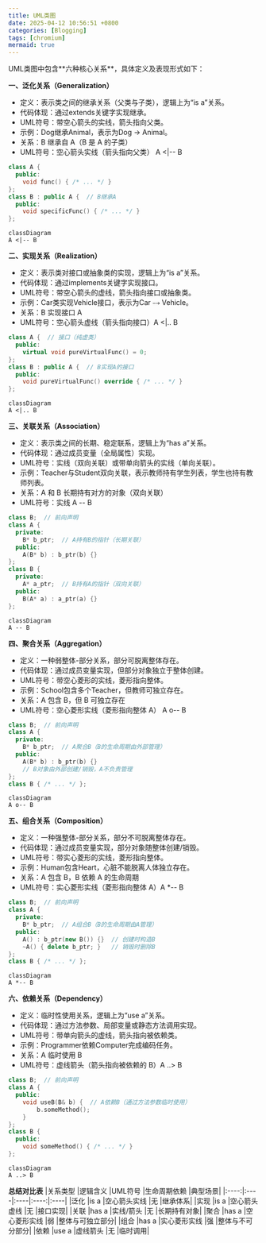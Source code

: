 ```yaml
---
title: UML类图
date: 2025-04-12 10:56:51 +0800
categories: [Blogging]
tags: [chromium]
mermaid: true
---
```


UML类图中包含**‌六种核心关系**‌，具体定义及表现形式如下：

**一、泛化关系（Generalization）**
* ‌定义‌：表示类之间的继承关系（父类与子类），逻辑上为“is a”关系‌。
* 代码体现‌：通过extends关键字实现继承。
* ‌UML符号‌：带空心箭头的实线，箭头指向父类。
* ‌示例‌：Dog继承Animal，表示为Dog → Animal‌。
* ‌关系‌：B 继承自 A（B 是 A 的子类）
* ‌UML符号‌：空心箭头实线（箭头指向父类） A <|-- B
```C++
class A {
  public:
    void func() { /* ... */ }
};
class B : public A {  // B继承A
  public:
    void specificFunc() { /* ... */ }
};
```
```mermaid
classDiagram
A <|-- B
```

**二、实现关系（Realization）**
* ‌定义‌：表示类对接口或抽象类的实现，逻辑上为“is a”关系‌。
* ‌代码体现‌：通过implements关键字实现接口。
* ‌UML符号‌：带空心箭头的虚线，箭头指向接口或抽象类。
* ‌示例‌：Car类实现Vehicle接口，表示为Car ⤍ Vehicle‌。
* ‌关系‌：B 实现接口 A
* ‌UML符号‌：空心箭头虚线（箭头指向接口）A <|.. B
```C++
class A {  // 接口（纯虚类）
  public:
    virtual void pureVirtualFunc() = 0;
};
class B : public A {  // B实现A的接口
  public:
    void pureVirtualFunc() override { /* ... */ }
};
```
```mermaid
classDiagram
A <|.. B
```

**三、关联关系（Association）**
* ‌定义‌：表示类之间的长期、稳定联系，逻辑上为“has a”关系‌。
* ‌代码体现‌：通过成员变量（全局属性）实现。
* ‌UML符号‌：实线（双向关联）或带单向箭头的实线（单向关联）。
* ‌示例‌：Teacher与Student双向关联，表示教师持有学生列表，学生也持有教师列表‌。
* ‌‌关系‌：A 和 B 长期持有对方的对象（双向关联）
* ‌‌UML符号‌：实线 A -- B
```C++
class B;  // 前向声明
class A {
  private:
    B* b_ptr;  // A持有B的指针（长期关联）
  public:
    A(B* b) : b_ptr(b) {}
};
class B {
  private:
    A* a_ptr;  // B持有A的指针（双向关联）
  public:
    B(A* a) : a_ptr(a) {}
};
```
```mermaid
classDiagram
A -- B
```

**四、聚合关系（Aggregation）**
* ‌定义‌：一种弱整体-部分关系，部分可脱离整体存在‌。
* ‌代码体现‌：通过成员变量实现，但部分对象独立于整体创建。
* ‌UML符号‌：带空心菱形的实线，菱形指向整体。
* ‌示例‌：School包含多个Teacher，但教师可独立存在‌。
* ‌关系‌：A 包含 B，但 B 可独立存在
* ‌UML符号‌：空心菱形实线（菱形指向整体 A） A o-- B

```C++
class B;  // 前向声明
class A {
  private:
    B* b_ptr;  // A聚合B（B的生命周期由外部管理）
  public:
    A(B* b) : b_ptr(b) {}
    // B对象由外部创建/销毁，A不负责管理
};
class B { /* ... */ };
```
```mermaid
classDiagram
A o-- B
```

**五、组合关系（Composition）**
* ‌定义‌：一种强整体-部分关系，部分不可脱离整体存在‌。
* ‌代码体现‌：通过成员变量实现，部分对象随整体创建/销毁。
* ‌UML符号‌：带实心菱形的实线，菱形指向整体。
* ‌示例‌：Human包含Heart，心脏不能脱离人体独立存在‌。
* 关系‌：A 包含 B，B 依赖 A 的生命周期
* ‌UML符号‌：实心菱形实线（菱形指向整体 A）A *-- B

```C++
class B;  // 前向声明
class A {
  private:
    B* b_ptr;  // A组合B（B的生命周期由A管理）
  public:
    A() : b_ptr(new B()) {}  // 创建时构造B
    ~A() { delete b_ptr; }   // 销毁时删除B
};
class B { /* ... */ };
```
```mermaid
classDiagram
A *-- B
```

**六、依赖关系（Dependency）**
* ‌定义‌：临时性使用关系，逻辑上为“use a”关系‌。
* ‌代码体现‌：通过方法参数、局部变量或静态方法调用实现。
* ‌UML符号‌：带单向箭头的虚线，箭头指向被依赖类。
* ‌示例‌：Programmer依赖Computer完成编码任务‌。
* 关系‌：A 临时使用 B
* UML符号‌：虚线箭头（箭头指向被依赖的 B）A ..> B

```C++
class B;  // 前向声明
class A {
  public:
    void useB(B& b) {  // A依赖B（通过方法参数临时使用）
        b.someMethod();
    }
};
class B {
  public:
    void someMethod() { /* ... */ }
};
```
```mermaid
classDiagram
A ..> B
```

**总结对比表**
|关系类型	|逻辑含义	|UML符号	|生命周期依赖	|典型场景|
|:----:|:----|:----|:----:|:----|
|泛化	|is a	|空心箭头实线	|无	|继承体系|
|实现	|is a	|空心箭头虚线	|无	|接口实现|
|关联	|has a	|实线/箭头	|无	|长期持有对象|
|聚合	|has a	|空心菱形实线	|弱	|整体与可独立部分|
|组合	|has a	|实心菱形实线	|强	|整体与不可分部分|
|依赖	|use a	|虚线箭头	|无	|临时调用|
